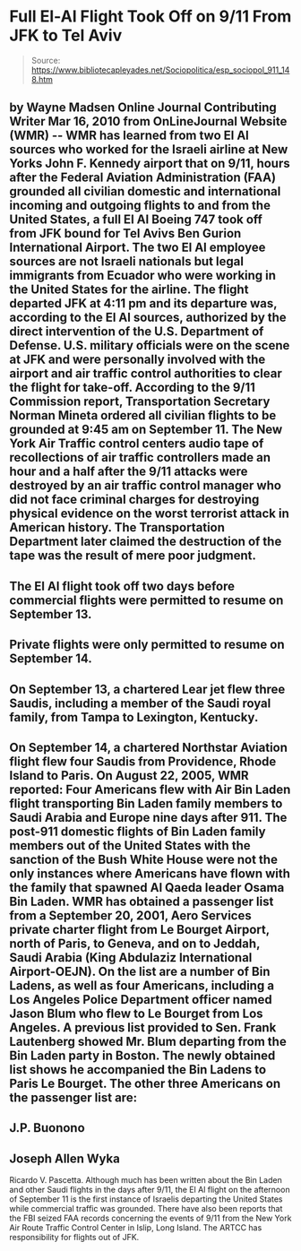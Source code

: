# Full El-Al Flight Took Off on 9/11 From JFK to Tel Aviv

> Source: https://www.bibliotecapleyades.net/Sociopolitica/esp_sociopol_911_148.htm

by Wayne Madsen
Online Journal Contributing Writer
Mar 16, 2010
from
OnLineJournal Website
(WMR)
-- WMR has learned from two El Al sources who worked for the Israeli airline
at New Yorks John F. Kennedy airport that
on
9/11, hours after the Federal Aviation Administration (FAA)
grounded all civilian domestic and international incoming and outgoing
flights to and from the United States, a full El Al Boeing 747 took off
from JFK bound for Tel Avivs Ben Gurion International Airport.
The two El Al employee sources are not Israeli nationals but legal
immigrants from Ecuador who were working in the United States for the
airline.
The flight departed JFK at 4:11 pm and its departure was, according to the
El Al sources, authorized by the direct intervention of the U.S.
Department of Defense.
U.S. military officials were on the scene
at JFK and were personally involved with the airport and air traffic control
authorities to clear the flight for take-off.
According to the 9/11 Commission report, Transportation Secretary Norman
Mineta ordered all civilian flights to be grounded at 9:45 am on
September 11.
The New York Air Traffic control centers audio tape of recollections of air
traffic controllers made an hour and a half after the 9/11 attacks were
destroyed by an air traffic control manager who did not face criminal
charges for destroying physical evidence on the worst terrorist attack in
American history.
The Transportation Department later claimed the
destruction of the tape was the result of mere poor judgment.
-
The El Al flight took off two days
before commercial flights were permitted to resume on September
13.
-
Private flights were only permitted to
resume on September 14.
-
On September 13, a chartered Lear jet
flew three Saudis, including a member of the Saudi royal family,
from Tampa to Lexington, Kentucky.
-
On September 14, a chartered Northstar
Aviation flight flew four Saudis from Providence, Rhode Island to
Paris.
On
August 22, 2005, WMR reported:
Four Americans flew with Air Bin Laden
flight transporting Bin Laden family members to Saudi Arabia and
Europe nine days after 911. The post-911 domestic flights of Bin Laden
family members out of the United States with the sanction of
the Bush White House were not the only
instances where Americans have flown with the family that spawned Al
Qaeda leader Osama Bin Laden.
WMR has obtained a passenger list from a
September 20, 2001, Aero Services private charter flight from Le Bourget
Airport, north of Paris, to Geneva, and on to Jeddah, Saudi Arabia (King
Abdulaziz International Airport-OEJN). On the list are a number of Bin
Ladens, as well as four Americans, including a Los Angeles Police
Department officer named Jason Blum who flew to Le Bourget from
Los Angeles.
A previous list provided to Sen. Frank
Lautenberg showed Mr. Blum departing from the Bin Laden party in
Boston. The newly obtained list shows he accompanied the Bin Ladens to
Paris Le Bourget.
The other three Americans on the passenger
list are:
-
J.P. Buonono
-
Joseph Allen Wyka
-
Ricardo V. Pascetta.
Although much has been written about the Bin
Laden and other Saudi flights in the days after 9/11, the El Al
flight on the afternoon of September 11 is the first instance of
Israelis departing the United States while commercial traffic was grounded.
There have also been reports that the FBI seized FAA records
concerning the events of 9/11 from the New York
Air Route Traffic Control Center in Islip,
Long Island.
The ARTCC has responsibility for flights out of
JFK.

